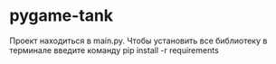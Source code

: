 # pygame-tank
Проект находиться в main.py. Чтобы установить все библиотеку в терминале введите команду pip install -r requirements
